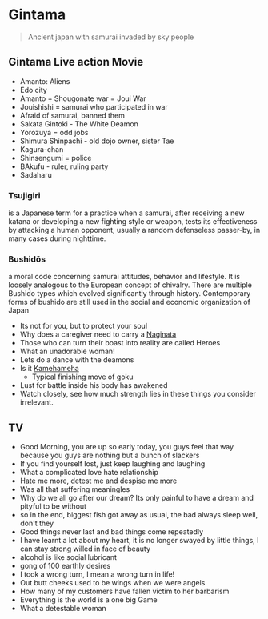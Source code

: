 # Gintama

> Ancient japan with samurai invaded by sky people

## Gintama Live action Movie

- Amanto: Aliens
- Edo city
- Amanto + Shougonate war = Joui War
- Jouishishi = samurai who participated in war
- Afraid of samurai, banned them
- Sakata Gintoki - The White Deamon
- Yorozuya = odd jobs
- Shimura Shinpachi - old dojo owner, sister Tae
- Kagura-chan
- Shinsengumi = police
- BAkufu - ruler, ruling party
- Sadaharu

### Tsujigiri

is a Japanese term for a practice when a samurai, after receiving a new katana or developing
a new fighting style or weapon, tests its effectiveness by attacking a human opponent, usually
a random defenseless passer-by, in many cases during nighttime.

### Bushidōs

a moral code concerning samurai attitudes, behavior and lifestyle.
It is loosely analogous to the European concept of chivalry. There are multiple Bushido
types which evolved significantly through history. Contemporary forms of bushido are
still used in the social and economic organization of Japan

- Its not for you, but to protect your soul
- Why does a caregiver need to carry a [Naginata](https://en.wikipedia.org/wiki/Naginata)
- Those who can turn their boast into reality are called Heroes
- What an unadorable woman!
- Lets do a dance with the deamons
- Is it [Kamehameha](https://dragonball.fandom.com/wiki/Kamehameha)
  - Typical finishing move of goku
- Lust for battle inside his body has awakened
- Watch closely, see how much strength lies in these things you consider irrelevant.

## TV

- Good Morning, you are up so early today, you guys feel that way because you guys are nothing but a bunch of slackers
- If you find yourself lost, just keep laughing and laughing
- What a complicated love hate relationship
- Hate me more, detest me and despise me more
- Was all that suffering meaningles
- Why do we all go after our dream? Its only painful to have a dream and pityful to be without
- so in the end, biggest fish got away as usual, the bad always sleep well, don't they
- Good things never last and bad things come repeatedly
- I have learnt a lot about my heart, it is no longer swayed by little things, I can stay strong willed in face of beauty
- alcohol is like social lubricant
- gong of 100 earthly desires
- I took a wrong turn, I mean a wrong turn in life!
- Out butt cheeks used to be wings when we were angels
- How many of my customers have fallen victim to her barbarism
- Everything is the world is a one big Game
- What a detestable woman
